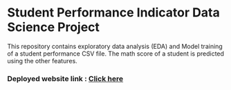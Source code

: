 # Student Performance Indicator Data Science Project
This repository contains exploratory data analysis (EDA) and Model training of a student performance CSV file.
The math score of a student is predicted using the other features.

### Deployed website link : [Click here](https://student-performance-indicator-project.streamlit.app/)
